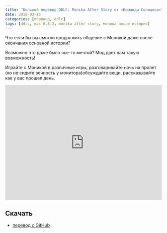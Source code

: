 ```yaml
---
title: "Большой перевод DDLC: Monika After Story от «Команды Солицена»"
date: 2018-03-15
categories: [перевод, ddlc]
tags: [ddlc, mas 0.8.2, monika after story, моника после истории]
---
```

Что если бы вы смогли продолжить общение с Моникой даже после окончания основной истории?

Возможно это даже было чье-то мечтой?
Мод дает вам такую возможность!
 
 Играйте с Моникой в различные игры, разговаривайте ночь на пролет (но не сидите вечность у монитора)обсуждайте вещи, рассказывайте как у вас прошел день.

<iframe width="100%" height="371px" src="https://www.youtube.com/embed/a14JvQe2nak?start=0&loop=1&rel=0&" frameborder="0" allow="accelerometer; encrypted-media; gyroscope; picture-in-picture" allowfullscreen rel=0 class="video"></iframe>

## Скачать
* [перевод с GitHub](https://github.com/DenisSolicen/MAS-Russifier)